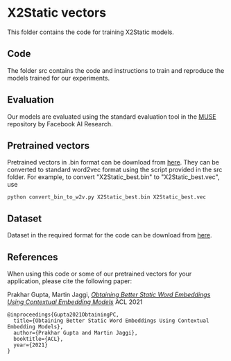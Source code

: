 # X2Static vectors
This folder contains the code for training X2Static models.

## Code
The folder src contains the code and instructions to train and reproduce the models trained for our experiments.

## Evaluation
Our models are evaluated using the standard evaluation tool in the [MUSE](https://github.com/facebookresearch/MUSE) repository by Facebook AI Research.

## Pretrained vectors
Pretrained vectors in .bin format can be download from [here](https://zenodo.org/record/5055755). They can be converted to standard word2vec format using the script provided in the src folder. For example, to convert "X2Static_best.bin" to "X2Static_best.vec", use
```
python convert_bin_to_w2v.py X2Static_best.bin X2Static_best.vec
```

## Dataset
Dataset in the required format for the code can be download from [here](https://zenodo.org/record/5055755).

## References
When using this code or some of our pretrained vectors for your application, please cite the following paper:

  Prakhar Gupta,  Martin Jaggi, [*Obtaining Better Static Word Embeddings Using Contextual Embedding Models*](https://arxiv.org/abs/2106.04302) ACL 2021

```
@inproceedings{Gupta2021ObtainingPC,
  title={Obtaining Better Static Word Embeddings Using Contextual Embedding Models},
  author={Prakhar Gupta and Martin Jaggi},
  booktitle={ACL},
  year={2021}
}
```


